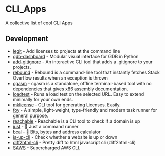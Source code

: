 # CLI_Apps
A collective list of cool CLI Apps
## Development

- [legit](https://github.com/captainsafia/legit) - Add licenses to projects at the command line
- [gdb-dashboard](https://github.com/cyrus-and/gdb-dashboard) - Modular visual interface for GDB in Python
- [add-gitignore](https://github.com/TejasQ/add-gitignore) - An interactive CLI tool that adds a .gitignore to your projects.
- [rebound](https://github.com/shobrook/rebound) - Rebound is a command-line tool that instantly fetches Stack Overflow results when an exception is thrown
- [cgasm](https://github.com/bnagy/cgasm) - cgasm is a standalone, offline terminal-based tool with no dependencies that gives x86 assembly documentation.
- [loadtest](https://github.com/alexfernandez/loadtest) - Runs a load test on the selected URL. Easy to extend minimally for your own ends.
- [mklicense](https://github.com/cezaraugusto/mklicense) - CLI tool for generating Licenses. Easily.
- [foy](https://github.com/zaaack/foy) - A simple, light-weight, type-friendly and modern task runner for general purpose.
- [reachable](https://github.com/italolelis/reachable) - Reachable is a CLI tool to check if a domain is up
- [just](https://github.com/casey/just) - 🤖 Just a command runner
- [bcal](https://github.com/jarun/bcal) - 🔢 Bits, bytes and address calculator
- [is-up-cli](https://github.com/sindresorhus/is-up-cli) - Check whether a website is up or down
- [diff2html-cli](https://github.com/rtfpessoa/diff2html-cli) - Pretty diff to html javascript cli (diff2html-cli)
- [SAWS](https://github.com/donnemartin/saws) - Supercharged AWS CLI.
